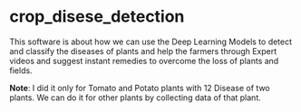 # crop_disese_detection
This software is about how we can use the Deep Learning Models to detect and classify the diseases of plants and help the farmers through Expert videos and suggest instant remedies to overcome the loss of plants and fields.


**Note**: I did it only for Tomato and Potato plants with 12 Disease of two plants. We can do it for other plants by collecting data of that plant.
